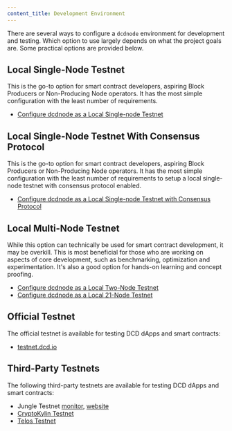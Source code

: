 ```yaml
---
content_title: Development Environment
---
```


There are several ways to configure a `dcdnode` environment for development and testing. Which option to use largely depends on what the project goals are. Some practical options are provided below.

## Local Single-Node Testnet

This is the go-to option for smart contract developers, aspiring Block Producers or Non-Producing Node operators. It has the most simple configuration with the least number of requirements.

* [Configure dcdnode as a Local Single-node Testnet](00_local-single-node-testnet.md) 

## Local Single-Node Testnet With Consensus Protocol

This is the go-to option for smart contract developers, aspiring Block Producers or Non-Producing Node operators. It has the most simple configuration with the least number of requirements to setup a local single-node testnet with consensus protocol enabled.

* [Configure dcdnode as a Local Single-node Testnet with Consensus Protocol](10_local-single-node-testnet-consensus.md)

## Local Multi-Node Testnet

While this option can technically be used for smart contract development, it may be overkill. This is most beneficial for those who are working on aspects of core development, such as benchmarking, optimization and experimentation. It's also a good option for hands-on learning and concept proofing.

* [Configure dcdnode as a Local Two-Node Testnet](20_local-multi-node-testnet.md)
* [Configure dcdnode as a Local 21-Node Testnet](https://github.com/DCD/dcd/blob/master/tutorials/bios-boot-tutorial/README.md)

## Official Testnet

The official testnet is available for testing DCD dApps and smart contracts:

* [testnet.dcd.io](https://testnet.dcd.io/)

## Third-Party Testnets

The following third-party testnets are available for testing DCD dApps and smart contracts:

* Jungle Testnet [monitor](https://monitor.jungletestnet.io/), [website](https://jungletestnet.io/)
* [CryptoKylin Testnet](https://www.cryptokylin.io/)
* [Telos Testnet](https://mon-test.telosfoundation.io/)
